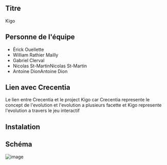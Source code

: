 ## Titre
Kigo
## Personne de l'équipe
- Érick Ouellette
- William Rathier Mailly
- Gabriel Clerval
- Nicolas St-MartinNicolas St-Martin
- Antoine DionAntoine Dion
## Lien avec Crecentia
Le lien entre Crecentia et le project Kigo car Crecentia represente le concept de l'evolution et l'evolution a plusieurs facette et Kigo represente l'evolution a travers le jeu interactif

## Instalation

## Schéma


![image](/kigo_plantation.png)

